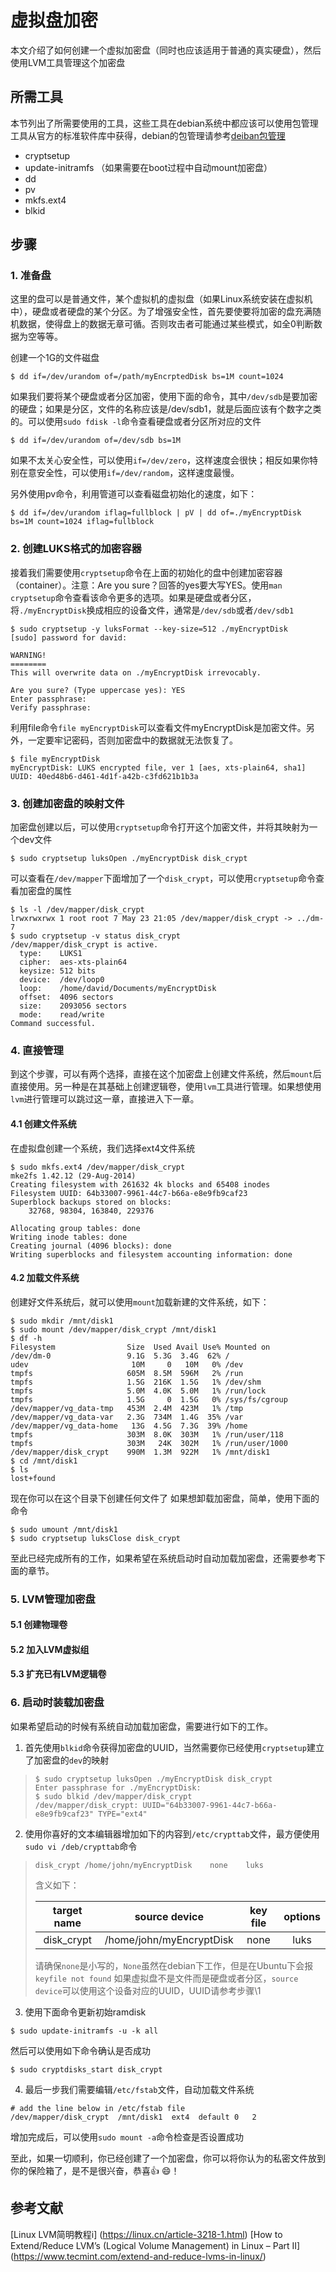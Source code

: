 # 虚拟盘加密
本文介绍了如何创建一个虚拟加密盘（同时也应该适用于普通的真实硬盘），然后使用LVM工具管理这个加密盘
## 所需工具
本节列出了所需要使用的工具，这些工具在debian系统中都应该可以使用包管理工具从官方的标准软件库中获得，debian的包管理请参考[deiban包管理](./Debian包管理.md)
* cryptsetup
* update-initramfs （如果需要在boot过程中自动mount加密盘）
* dd
* pv
* mkfs.ext4
* blkid
## 步骤
### 1. 准备盘
这里的盘可以是普通文件，某个虚拟机的虚拟盘（如果Linux系统安装在虚拟机中），硬盘或者硬盘的某个分区。为了增强安全性，首先要使要将加密的盘充满随机数据，使得盘上的数据无章可循。否则攻击者可能通过某些模式，如全0判断数据为空等等。

创建一个1G的文件磁盘
```
$ dd if=/dev/urandom of=/path/myEncrptedDisk bs=1M count=1024
```
如果我们要将某个硬盘或者分区加密，使用下面的命令，其中`/dev/sdb`是要加密的硬盘；如果是分区，文件的名称应该是/dev/sdb1，就是后面应该有个数字之类的。可以使用`sudo fdisk -l`命令查看硬盘或者分区所对应的文件
```
$ dd if=/dev/urandom of=/dev/sdb bs=1M 
```
如果不太关心安全性，可以使用`if=/dev/zero`，这样速度会很快；相反如果你特别在意安全性，可以使用`if=/dev/random`，这样速度最慢。

另外使用pv命令，利用管道可以查看磁盘初始化的速度，如下：
```
$ dd if=/dev/urandom iflag=fullblock | pV | dd of=./myEncryptDisk bs=1M count=1024 iflag=fullblock
```
### 2. 创建LUKS格式的加密容器
接着我们需要使用`cryptsetup`命令在上面的初始化的盘中创建加密容器（container）。注意：Are you sure？回答的yes要大写YES。使用`man cryptsetup`命令查看该命令更多的选项。如果是硬盘或者分区，将`./myEncryptDisk`换成相应的设备文件，通常是`/dev/sdb`或者`/dev/sdb1`
```
$ sudo cryptsetup -y luksFormat --key-size=512 ./myEncryptDisk
[sudo] password for david: 

WARNING!
========
This will overwrite data on ./myEncryptDisk irrevocably.

Are you sure? (Type uppercase yes): YES
Enter passphrase: 
Verify passphrase: 
```
利用file命令`file myEncryptDisk`可以查看文件myEncryptDisk是加密文件。另外，一定要牢记密码，否则加密盘中的数据就无法恢复了。
```
$ file myEncryptDisk 
myEncryptDisk: LUKS encrypted file, ver 1 [aes, xts-plain64, sha1] UUID: 40ed48b6-d461-4d1f-a42b-c3fd621b1b3a
```
### 3. 创建加密盘的映射文件
加密盘创建以后，可以使用`cryptsetup`命令打开这个加密文件，并将其映射为一个dev文件
```
$ sudo cryptsetup luksOpen ./myEncryptDisk disk_crypt
```
可以查看在`/dev/mapper`下面增加了一个`disk_crypt`，可以使用`cryptsetup`命令查看加密盘的属性
```
$ ls -l /dev/mapper/disk_crypt 
lrwxrwxrwx 1 root root 7 May 23 21:05 /dev/mapper/disk_crypt -> ../dm-7
$ sudo cryptsetup -v status disk_crypt 
/dev/mapper/disk_crypt is active.
  type:    LUKS1
  cipher:  aes-xts-plain64
  keysize: 512 bits
  device:  /dev/loop0
  loop:    /home/david/Documents/myEncryptDisk
  offset:  4096 sectors
  size:    2093056 sectors
  mode:    read/write
Command successful.
```
### 4. 直接管理
到这个步骤，可以有两个选择，直接在这个加密盘上创建文件系统，然后`mount`后直接使用。另一种是在其基础上创建逻辑卷，使用`lvm`工具进行管理。如果想使用`lvm`进行管理可以跳过这一章，直接进入下一章。
#### 4.1 创建文件系统
在虚拟盘创建一个系统，我们选择ext4文件系统
```
$ sudo mkfs.ext4 /dev/mapper/disk_crypt 
mke2fs 1.42.12 (29-Aug-2014)
Creating filesystem with 261632 4k blocks and 65408 inodes
Filesystem UUID: 64b33007-9961-44c7-b66a-e8e9fb9caf23
Superblock backups stored on blocks: 
	32768, 98304, 163840, 229376

Allocating group tables: done                            
Writing inode tables: done                            
Creating journal (4096 blocks): done
Writing superblocks and filesystem accounting information: done
```
#### 4.2 加载文件系统
创建好文件系统后，就可以使用`mount`加载新建的文件系统，如下：
```
$ sudo mkdir /mnt/disk1
$ sudo mount /dev/mapper/disk_crypt /mnt/disk1
$ df -h
Filesystem                Size  Used Avail Use% Mounted on
/dev/dm-0                 9.1G  5.3G  3.4G  62% /
udev                       10M     0   10M   0% /dev
tmpfs                     605M  8.5M  596M   2% /run
tmpfs                     1.5G  216K  1.5G   1% /dev/shm
tmpfs                     5.0M  4.0K  5.0M   1% /run/lock
tmpfs                     1.5G     0  1.5G   0% /sys/fs/cgroup
/dev/mapper/vg_data-tmp   453M  2.4M  423M   1% /tmp
/dev/mapper/vg_data-var   2.3G  734M  1.4G  35% /var
/dev/mapper/vg_data-home   13G  4.5G  7.3G  39% /home
tmpfs                     303M  8.0K  303M   1% /run/user/118
tmpfs                     303M   24K  302M   1% /run/user/1000
/dev/mapper/disk_crypt    990M  1.3M  922M   1% /mnt/disk1
$ cd /mnt/disk1
$ ls
lost+found
```
现在你可以在这个目录下创建任何文件了
如果想卸载加密盘，简单，使用下面的命令
```
$ sudo umount /mnt/disk1
$ sudo cryptsetup luksClose disk_crypt 
```
至此已经完成所有的工作，如果希望在系统启动时自动加载加密盘，还需要参考下面的章节。
### 5. LVM管理加密盘
#### 5.1 创建物理卷
#### 5.2 加入LVM虚拟组
#### 5.3 扩充已有LVM逻辑卷
### 6. 启动时装载加密盘
如果希望启动的时候有系统自动加载加密盘，需要进行如下的工作。
1. 首先使用`blkid`命令获得加密盘的UUID，当然需要你已经使用`cryptsetup`建立了加密盘的`dev`的映射
>```
>$ sudo cryptsetup luksOpen ./myEncryptDisk disk_crypt
>Enter passphrase for ./myEncryptDisk: 
>$ sudo blkid /dev/mapper/disk_crypt
>/dev/mapper/disk_crypt: UUID="64b33007-9961-44c7-b66a-e8e9fb9caf23" TYPE="ext4"
> ```
2. 使用你喜好的文本编辑器增加如下的内容到`/etc/crypttab`文件，最方便使用`sudo vi /deb/crypttab`命令
>```
>disk_crypt	/home/john/myEncryptDisk	none 	luks
>```
>含义如下：
>
>| **target name** |    **source device**     | **key file** | **options** |
>|      :---:      |           :---:          |     :---:    |    :---:    |
>|disk_crypt       | /home/john/myEncryptDisk | none         | luks        |
>  
>请确保`none`是小写的，`None`虽然在debian下工作，但是在Ubuntu下会报`keyfile not found`
>如果虚拟盘不是文件而是硬盘或者分区，`source device`可以使用这个设备对应的UUID，UUID请参考步骤\1
3. 使用下面命令更新初始ramdisk
```
$ sudo update-initramfs -u -k all
```
然后可以使用如下命令确认是否成功
```
$ sudo cryptdisks_start disk_crypt
```
4. 最后一步我们需要编辑`/etc/fstab`文件，自动加载文件系统
```
# add the line below in /etc/fstab file
/dev/mapper/disk_crypt  /mnt/disk1  ext4  default 0   2
```
增加完成后，可以使用`sudo mount -a`命令检查是否设置成功

至此，如果一切顺利，你已经创建了一个加密盘，你可以将你认为的私密文件放到你的保险箱了，是不是很兴奋，恭喜:thumbsup:  :smile:！

## 参考文献
[Linux LVM简明教程i] (https://linux.cn/article-3218-1.html)
[How to Extend/Reduce LVM’s (Logical Volume Management) in Linux – Part II] (https://www.tecmint.com/extend-and-reduce-lvms-in-linux/)

